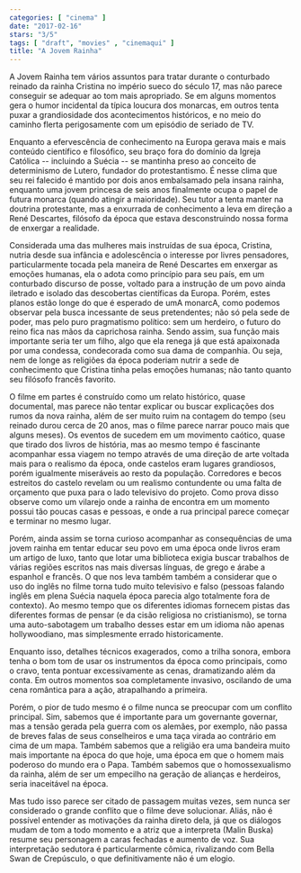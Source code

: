 ```yaml
---
categories: [ "cinema" ]
date: "2017-02-16"
stars: "3/5"
tags: [ "draft", "movies" , "cinemaqui" ]
title: "A Jovem Rainha"
---
```

A Jovem Rainha tem vários assuntos para tratar durante o conturbado
reinado da rainha Cristina no império sueco do século 17, mas não
parece conseguir se adequar ao tom mais apropriado. Se em alguns
momentos gera o humor incidental da típica loucura dos monarcas, em
outros tenta puxar a grandiosidade dos acontecimentos históricos, e no
meio do caminho flerta perigosamente com um episódio de seriado de TV.

Enquanto a efervescência de conhecimento na Europa gerava mais e mais
conteúdo científico e filosófico, seu braço fora do domínio da
Igreja Católica -- incluindo a Suécia -- se mantinha preso ao conceito
de determinismo de Lutero, fundador do protestantismo. É nesse clima
que seu rei falecido é mantido por dois anos embalsamado pela insana
rainha, enquanto uma jovem princesa de seis anos finalmente ocupa o
papel de futura monarca (quando atingir a maioridade). Seu tutor a
tenta manter na doutrina protestante, mas a enxurrada de conhecimento
a leva em direção a René Descartes, filósofo da época que estava
desconstruindo nossa forma de enxergar a realidade. 

Considerada uma das mulheres mais instruídas de sua época, Cristina,
nutria desde sua infância e adolescência o interesse por livres
pensadores, particularmente tocada pela maneira de René Descartes em
enxergar as emoções humanas, ela o adota como princípio para seu país,
em um conturbado discurso de posse, voltado para a instrução de um povo
ainda iletrado e isolado das descobertas científicas da Europa. Porém,
estes planos estão longe do que é esperado de umA monarcA, como podemos
observar pela busca incessante de seus pretendentes; não só pela
sede de poder, mas pelo puro pragmatismo político: sem um herdeiro,
o futuro do reino fica nas mãos da caprichosa rainha. Sendo assim,
sua função mais importante seria ter um filho, algo que ela renega
já que está apaixonada por uma condessa, condecorada como sua dama
de companhia. Ou seja, nem de longe as religiões da época poderiam
nutrir a sede de conhecimento que Cristina tinha pelas emoções humanas;
não tanto quanto seu filósofo francês favorito.

O filme em partes é construído como um relato histórico, quase
documental, mas parece não tentar explicar ou buscar explicações
dos rumos da nova rainha, além de ser muito ruim na contagem do tempo
(seu reinado durou cerca de 20 anos, mas o filme parece narrar pouco
mais que alguns meses). Os eventos de sucedem em um movimento caótico,
quase que tirado dos livros de história, mas ao mesmo tempo é fascinante
acompanhar essa viagem no tempo através de uma direção de arte voltada
mais para o realismo da época, onde castelos eram lugares grandiosos,
porém igualmente miseráveis ao resto da população. Corredores e becos
estreitos do castelo revelam ou um realismo contundente ou uma falta de
orçamento que puxa para o lado televisivo do projeto. Como prova disso
observe como um vilarejo onde a rainha de encontra em um momento possui
tão poucas casas e pessoas, e onde a rua principal parece começar e
terminar no mesmo lugar.

Porém, ainda assim se torna curioso acompanhar as consequências de uma
jovem rainha em tentar educar seu povo em uma época onde livros eram um
artigo de luxo, tanto que lotar uma biblioteca exigia buscar trabalhos de
várias regiões escritos nas mais diversas línguas, de grego e árabe a
espanhol e francês. O que nos leva também também a considerar que o uso
do inglês no filme torna tudo muito televisivo e falso (pessoas falando
inglês em plena Suécia naquela época parecia algo totalmente fora de
contexto). Ao mesmo tempo que os diferentes idiomas fornecem pistas das
diferentes formas de pensar (e da cisão religiosa no cristianismo),
se torna uma auto-sabotagem um trabalho desses estar em um idioma não
apenas hollywoodiano, mas simplesmente errado historicamente.

Enquanto isso, detalhes técnicos exagerados, como a trilha sonora,
embora tenha o bom tom de usar os instrumentos da época como principais,
como o cravo, tenta pontuar excessivamente as cenas, dramatizando além
da conta. Em outros momentos soa completamente invasivo, oscilando de
uma cena romântica para a ação, atrapalhando a primeira.

Porém, o pior de tudo mesmo é o filme nunca se preocupar com um conflito
principal. Sim, sabemos que é importante para um governante governar,
mas a tensão gerada pela guerra com os alemães, por exemplo, não passa
de breves falas de seus conselheiros e uma taça virada ao contrário em
cima de um mapa. Também sabemos que a religião era uma bandeira muito
mais importante na época do que hoje, uma época em que o homem mais
poderoso do mundo era o Papa. Também sabemos que o homossexualismo da
rainha, além de ser um empecilho na geração de alianças e herdeiros,
seria inaceitável na época.

Mas tudo isso parece ser citado de passagem muitas vezes, sem nunca ser
considerado o grande conflito que o filme deve solucionar. Aliás, não
é possível entender as motivações da rainha direto dela, já que os
diálogos mudam de tom a todo momento e a atriz que a interpreta (Malin
Buska) resume seu personagem a caras fechadas e aumento de voz. Sua
interpretação sedutora é particularmente cômica, rivalizando com
Bella Swan de Crepúsculo, o que definitivamente não é um elogio.
